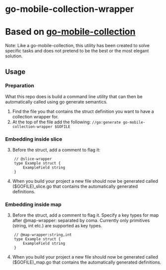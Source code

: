 # go-mobile-collection-wrapper
# Based on [go-mobile-collection](https://github.com/scisci/go-mobile-collection)

Note: Like a go-mobile-collection, this utility has been created to solve specific tasks and does not pretend to be the best or the most elegant solution. 

## Usage

### Preparation

What this repo does is build a command line utility that can then be automatically called using go generate semantics.

1. Find the file you that contains the struct definition you want to have a collection wrapper for.
2. At the top of the file add the following: `//go:generate go-mobile-collection-wrapper $GOFILE`

### Embedding inside slice

3. Before the struct, add a comment to flag it:
```
	// @slice-wrapper
	type Example struct {
	    ExampleField string
	}
```
4. When you build your project a new file should now be generated called ($GOFILE)_slice.go that contains the automatically generated definitions.

### Embedding inside map

3. Before the struct, add a comment to flag it. Specify a key types for map after @map-wrapper: separated by coma. Currently only primitives (string, int etc.) are supported as key types.
```
    // @map-wrapper:string,int
    type Example struct {
        ExampleField string
    }
```
4. When you build your project a new file should now be generated called ($GOFILE)_map.go that contains the automatically generated definitions.
